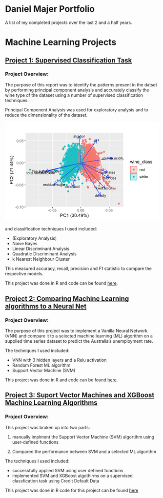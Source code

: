 # Daniel Majer Portfolio
A list of my completed projects over the last 2 and a half years. 

# Machine Learning Projects
## [Project 1: Supervised Classification Task](https://danielmajer24.github.io/Wine-Classification/)
### Project Overview:

The purpose of this report was to identify the patterns present in the datset by performing principal component analysis and accurately classify the wine type of the dataset using a number of supervised classification techniques.

Principal Component Analysis was used for exploratory analysis and to reduce the dimensionality of the dataset. 

![](https://github.com/DanielMajer24/Porfolio-of-Work/blob/main/images/Wine%20PCA%20graph.png)

and classification techniques I used included:
- (Exploratory Analysis)
- Naive Bayes
- Linear Discriminant Analysis
- Quadratic Discriminant Analysis
- k Nearest Neighbour Cluster

This measured accuracy, recall, precision and F1 statistic to compare the respective models.

This project was done in R and code can be found [here](https://github.com/DanielMajer24/Wine-Classification). 

## [Project 2: Comparing Machine Learning algorithms to a Neural Net](https://danielmajer24.github.io/Comparing-a-VNN-to-SVM/)
### Project Overview:

The purpose of this project was to implement a Vanilla Neural Network (VNN) and compare it to a selected machine learning (ML) algorithm on a supplied time series dataset to predict the Australia’s unemployment rate.

The techniques I used included:
- VNN with 3 hidden layers and a Relu activation
- Random Forest ML algorithm
- Support Vector Machine (SVM)

This project was done in R and code can be found [here](https://github.com/DanielMajer24/Comparing-a-VNN-to-SVM). 

## [Project 3: Suport Vector Machines and XGBoost Machine Learning Algorithms](https://danielmajer24.github.io/SVM-Analysis/)
### Project Overview: 

This project was broken up into two parts: 

1) manually implment the Support Vector Machine (SVM) algortihm using user-defined functions

2) Compared the performance between SVM and a selected ML algorithm

The techniques I used included:
- successfully applied SVM using user defined functions
- implemented SVM and XGBoost algothirms on a supervised classfication task using Credit Default Data

This project was done in R code for this project can be found [here](https://github.com/DanielMajer24/SVM-Analysis)


